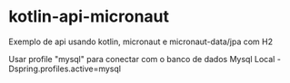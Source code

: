 # kotlin-api-micronaut
Exemplo de api usando kotlin, micronaut e micronaut-data/jpa com H2

Usar profile "mysql" para conectar com o banco de dados Mysql Local
-Dspring.profiles.active=mysql
